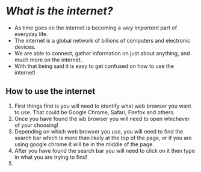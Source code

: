 # *What is the internet?*
- As time goes on the internet is becoming a *very important* part of everyday life.
- The internet is a global network of billions of computers and electronic devices.
- We are able to connect, gather information on just about anything, and much more on the internet.
- With that being said it is easy to get confused on how to use the internet!
## How to use the internet
1. First things first is you will need to identify what web browser you want to use. That could be Google Chrome, Safari, Firefox and others.
2. Once you have found the wb browser you will need to open whichever of your choosing!
3. Depending on which web browser you use, you will need to find the search bar which is more than likely at the top of the page, or if you are using google chrome it will be in the middle of the page.
4. After you have found the search bar you will need to click on it then type in what you are trying to find!
5. 
